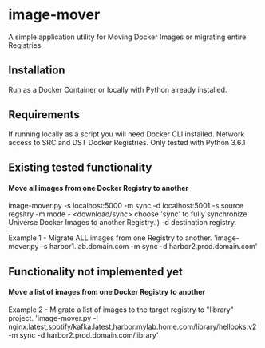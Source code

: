 # image-mover
A simple application utility for Moving Docker Images or migrating entire Registries

## Installation
Run as a Docker Container or locally with Python already installed.

## Requirements
If running locally as a script you will need Docker CLI installed.
Network access to SRC and DST Docker Registries.
Only tested with Python 3.6.1

## Existing tested functionality

#### Move all images from one Docker Registry to another

image-mover.py -s localhost:5000 -m sync -d localhost:5001
-s source regsitry
-m mode - <download/sync> choose \'sync\' to fully synchronize Universe Docker Images to another Registry.')
-d destination registry.

Example 1 - Migrate ALL images from one Registry to another.
'image-mover.py -s harbor1.lab.domain.com  -m sync -d harbor2.prod.domain.com'


## Functionality not implemented yet

#### Move a list of images from one Docker Registry to another

Example 2 - Migrate a list of images to the target registry to "library" project.
'image-mover.py -l nginx:latest,spotify/kafka:latest,harbor.mylab.home.com/library/hellopks:v2 -m sync -d harbor2.prod.domain.com/library'
